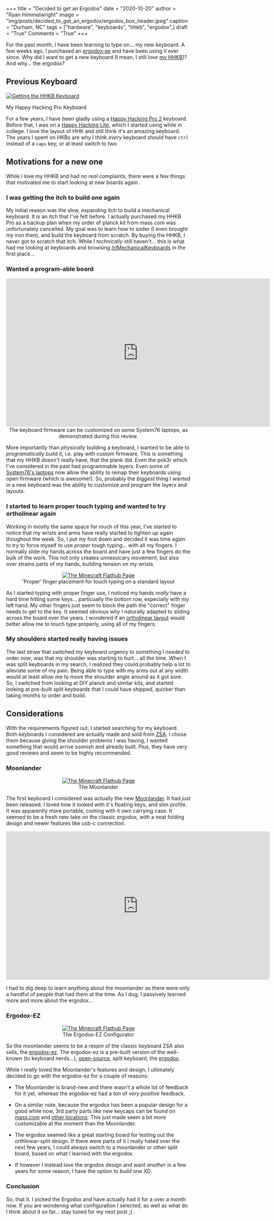 +++
title   = "Decided to get an Ergodox"
date    = "2020-10-20"
author  = "Ryan Himmelwright"
image   = "img/posts/decided_to_get_an_ergodox/ergodox_box_header.jpeg"
caption = "Durham, NC"
tags    = ["hardware", "keyboards", "hhkb", "ergodox",]
draft   = "True"
Comments = "True"
+++

For the past month, I have been learning to type on... my new keyboard. A few
weeks ago, I purchased an [ergodox-ex](https://ergodox-ez.com) and have been
using it ever since. Why did I want to get a new keyboard (I mean, I still
*love* [my HHKB](/post/new-hhkb-pro2/))? And why... the ergodox?
<!--more-->

## Previous Keyboard

<a href="../../img/posts/new-hhkb-pro2/got-hhkb.jpg"><img alt="Getting the HHKB
Keyboard" src="../../img/posts/new-hhkb-pro2/got-hhkb.jpg" style="max-width:
100%;"/></a>
<div class="caption">My Happy Hacking Pro Keyboard</div>

For a few years, I have been gladly using a [Happy Hacking Pro
2](https://www.hhkeyboard.com/uk/products/pro2/) keyboard.  Before that, I was
on a [Happy Hacking Lite](https://deskthority.net/wiki/HHKB_Lite), which I
started using while in college. I love the layout of HHK and still think it's
an amazing keyboard. The years I spent on HKBs are why I think *every* keyboard
should have `ctrl` instead of a `caps` key, or at least switch to two.


## Motivations for a new one

While I love my HHKB and had no *real* complaints, there were a few things that
motivated me to start looking at new boards again.


### I was getting the itch to build one again

My initial reason was the slow, expanding itch to build a mechanical keyboard.
It is an itch that I've felt before. I actually purchased my HHKB Pro as a backup plan
when my order of planck kit from mass.com was unfortunately cancelled. My goal
was to learn how to soder (I even brought my iron then), and build the keyboard
from scratch. By buying the HHKB, I never got to scratch that itch. While I
*technically* still haven't...  this is what had me looking at keyboards and
browsing
[/r/MechanicalKeyboards](https://www.reddit.com/r/MechanicalKeyboards/) in the
first place...

### Wanted a program-able board
<center>
<iframe width="720" height="405" src="https://www.youtube.com/embed/5aJ9U5t9oD4?start=557" frameborder="0" allow="accelerometer; autoplay; clipboard-write; encrypted-media; gyroscope; picture-in-picture" allowfullscreen></iframe>
<div class="caption">The keyboard firmware can be customized on some System76 laptops, as demonstrated during this review.</div>
</center>


More importantly than *physically* building a keyboard, I wanted to be able to
*programatically* build it, i.e. play with custom firmware. This is something
that my HHKB doesn't really have, that the plank did. Even the pok3r which I've
considered in the past had programmable layers. Even some of [System76's
laptops](https://system76.com/laptops)
now allow the ability to remap their keyboards using open firmware
(which is awesome!). So, probably the *biggest* thing I wanted in a new
keyboard was the ability to customize and program the layers and layouts.


### I started to learn proper touch typing and wanted to try ortholinear again

Working in mostly the same space for much of this year, I've started to notice
that my wrists and arms have really started to tighten up again thoughout the
week. So, I put my foot down and decided it was time again to try to force
myself to use *proper* tough typing... with all my fingers. I normally slide
my hands across the board and have just a few fingers do the bulk of the work.
This not only creates unnessicary movement, but also over strains parts of my
hands, building tension on my wrists.

<center>
<a href="/img/posts/decided_to_get_an_ergodox/touch_type_diagram.jpg">
<img alt="The Minecraft Flathub Page" src="/img/posts/decided_to_get_an_ergodox/touch_type_diagram.jpg" style="max-width: 100%;"/></a>
<div class="caption">'Proper' finger placement for touch typing on a standard
layout</div>
</center>

As I started typing with proper finger use, I noticed my hands *really* have a
hard time hitting some keys... particually the bottom row, especially with my
left hand. My other fingers just seem to block the path the "correct" finger
needs to get to the key. It seemed obvious why I naturally adapted to sliding
across the board over the years. I wondered if an
[ortholinear layout]() would better allow me to touch type properly, using all
of my fingers.


### My shoulders started really having issues

The last straw that switched my keyboard urgency to something I *needed* to
order *now*, was that my shoulder was starting to hurt... all the time. When I
was split keyboards in my search, I realized they could probably help a lot to
alleviate some of my pain. Being able to type with my arms out at any width
would at least allow me to move the shoulder angle around as it got sore. So, I
switched from looking at DIY planck and similar kits, and started looking at
pre-built split keyboards that I could have shipped, quicker than taking months
to order and build.

## Considerations

With the requirements figured out, I started searching for my keyboard. Both
keyboards I considered are actually made and sold from
[ZSA](https://zsa.io). I chose them because giving the
shoulder problems I was having, I wanted something that would arrive soonish
and already built. Plus, they have very good reviews and seem to be highly
recommended.

### Moonlander

<center>
<a href="/img/posts/decided_to_get_an_ergodox/moonlander.png">
<img alt="The Minecraft Flathub Page" src="/img/posts/decided_to_get_an_ergodox/moonlander.png" style="max-width: 100%;"/></a>
<div class="caption">The Moonlander</div>
</center>

The first keyboard I considered was actually the new
[Moonlander](https://www.zsa.io/moonlander/). It had *just* been released. I
loved how it looked with it's floating keys, and slim profile. It was
apparently more portable, coming with it own carrying case. It seemed to
be a fresh new take on the classic ergodox, with a neat folding design and
newer features like usb-c connection.

<center>
<iframe width="720" height="405" src="https://www.youtube.com/embed/mWu-_ACpSgY" frameborder="0" allow="accelerometer; autoplay; clipboard-write; encrypted-media; gyroscope; picture-in-picture" allowfullscreen></iframe>
</center>

I had to dig deep to learn anything about the moonlander as there were only a
handful of people that had them at the time. As I dug, I passively learned
more and more about the ergodox...


### Ergodox-EZ

<center>
<a href="/img/posts/decided_to_get_an_ergodox/ergodox_configurator.png">
<img alt="The Minecraft Flathub Page" src="/img/posts/decided_to_get_an_ergodox/ergodox_configurator.png" style="max-width: 100%;"/></a>
<div class="caption">The Ergodox-EZ Configurator</div>
</center>


So the moonlander seems to be a respin of the classic keyboard ZSA also sells,
the [ergodox-ez](https://ergodox-ez.com). The ergodox-ez is a pre-built version
of the well-known (to keyboard nerds...),
[open-source](https://github.com/Ergodox-io), split keyboard, the
[ergodox](https://deskthority.net/wiki/ErgoDox).

While I *really* loved the Moonlander's features and design, I ultimately
decided to go with the ergodox-ez for a couple of reasons:

* The Moonlander is brand-new and there wasn't a whole lot of feedback for it
    yet, whereas the ergodox-ez had a *ton* of *very positive* feedback.

* On a similar note, because the ergodox has been a popular design for a good
    while now, 3rd party parts like new keycaps can be found on [mass.com]() and
    [other locations](). This just made seem a bit more customizable at the
    moment than the Moonlander.

* The ergodox seemed like a great starting board for testing out the
    orthlinear-split design. If there were parts of it I really hated over the
    next few years, I could always switch to a moonlander or other split board,
    based on what I learned with the ergodox.

* If however I instead love the ergodox design and want *another* in a few
    years for some reason, I have the option to *build* one XD.

### Conclusion

So, that it. I picked the Ergodox and have actually had it for a over a month
now. If you are wondering what configuration I selected, as well as what do I
think about it so far... stay tuned for my next post ;) .
